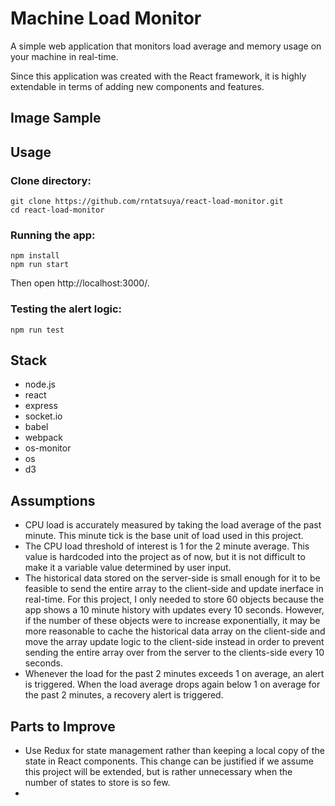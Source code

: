 # Machine Load Monitor

A simple web application that monitors load average and memory usage on your machine in real-time.

Since this application was created with the React framework, it is highly extendable in terms of adding new components and features. 

## Image Sample


## Usage
### Clone directory:
```
git clone https://github.com/rntatsuya/react-load-monitor.git
cd react-load-monitor
``` 

### Running the app:
```
npm install
npm run start
``` 
Then open http://localhost:3000/.

### Testing the alert logic:
```
npm run test
``` 

## Stack
- node.js
- react
- express
- socket.io
- babel
- webpack
- os-monitor
- os
- d3

## Assumptions
- CPU load is accurately measured by taking the load average of the past minute. This minute tick is the base unit of load used in this project.
- The CPU load threshold of interest is 1 for the 2 minute average. This value is hardcoded into the project as of now, but it is not difficult to make it a variable value determined by user input.
- The historical data stored on the server-side is small enough for it to be feasible to send the entire array to the client-side and update inerface in real-time. For this project, I only needed to store 60 objects because the app shows a 10 minute history with updates every 10 seconds. However, if the number of these objects were to increase exponentially, it may be more reasonable to cache the historical data array on the client-side and move the array update logic to the client-side instead in order to prevent sending the entire array over from the server to the clients-side every 10 seconds.  
-  Whenever the load for the past 2 minutes exceeds 1 on average, an alert is triggered. When the load average drops again below 1 on average for the past 2 minutes, a recovery alert is triggered. 

## Parts to Improve
- Use Redux for state management rather than keeping a local copy of the state in React components. This change can be justified if we assume this project will be extended, but is rather unnecessary when the number of states to store is so few. 
- 
